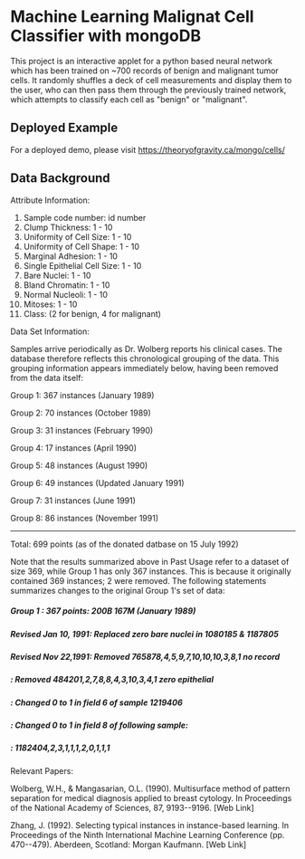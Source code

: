 # Machine Learning Malignat Cell Classifier with mongoDB
This project is an interactive applet for a python based neural network which has been trained on ~700 records of benign and malignant tumor cells. It randomly shuffles a deck of cell measurements and display them to the user, who can then pass them through the previously trained network, which attempts to classify each cell as "benign" or "malignant". 

## Deployed Example
For a deployed demo, please visit https://theoryofgravity.ca/mongo/cells/ 

## Data Background
Attribute Information:

1. Sample code number: id number 
2. Clump Thickness: 1 - 10 
3. Uniformity of Cell Size: 1 - 10 
4. Uniformity of Cell Shape: 1 - 10 
5. Marginal Adhesion: 1 - 10 
6. Single Epithelial Cell Size: 1 - 10 
7. Bare Nuclei: 1 - 10 
8. Bland Chromatin: 1 - 10 
9. Normal Nucleoli: 1 - 10 
10. Mitoses: 1 - 10 
11. Class: (2 for benign, 4 for malignant)

Data Set Information:

Samples arrive periodically as Dr. Wolberg reports his clinical cases. The database therefore reflects this chronological grouping of the data. This grouping information appears immediately below, having been removed from the data itself: 

Group 1: 367 instances (January 1989) 

Group 2: 70 instances (October 1989) 

Group 3: 31 instances (February 1990) 

Group 4: 17 instances (April 1990) 

Group 5: 48 instances (August 1990) 

Group 6: 49 instances (Updated January 1991) 

Group 7: 31 instances (June 1991) 

Group 8: 86 instances (November 1991) 

----------------------------------------- 
Total: 699 points (as of the donated datbase on 15 July 1992) 

Note that the results summarized above in Past Usage refer to a dataset of size 369, while Group 1 has only 367 instances. This is because it originally contained 369 instances; 2 were removed. The following statements summarizes changes to the original Group 1's set of data: 

##### Group 1 : 367 points: 200B 167M (January 1989) 

##### Revised Jan 10, 1991: Replaced zero bare nuclei in 1080185 & 1187805 

##### Revised Nov 22,1991: Removed 765878,4,5,9,7,10,10,10,3,8,1 no record 
##### : Removed 484201,2,7,8,8,4,3,10,3,4,1 zero epithelial 
##### : Changed 0 to 1 in field 6 of sample 1219406 
##### : Changed 0 to 1 in field 8 of following sample: 
##### : 1182404,2,3,1,1,1,2,0,1,1,1


Relevant Papers:

Wolberg, W.H., & Mangasarian, O.L. (1990). Multisurface method of pattern separation for medical diagnosis applied to breast cytology. In Proceedings of the National Academy of Sciences, 87, 9193--9196. 
[Web Link] 

Zhang, J. (1992). Selecting typical instances in instance-based learning. In Proceedings of the Ninth International Machine Learning Conference (pp. 470--479). Aberdeen, Scotland: Morgan Kaufmann. 
[Web Link]
